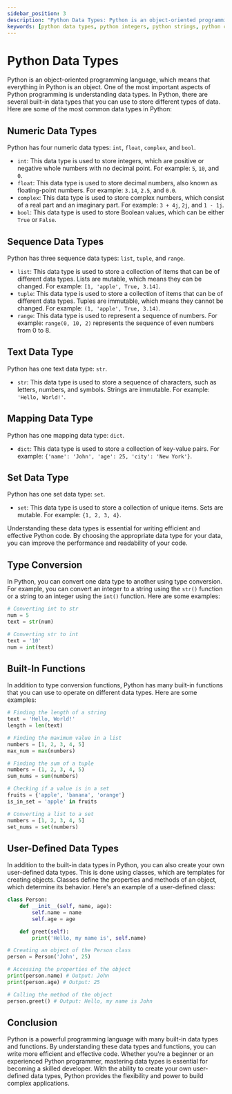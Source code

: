 ```yaml
---
sidebar_position: 3
description: "Python Data Types: Python is an object-oriented programming language, which means that everything in Python is an object. One of the most important aspects of Python programming is understanding data types."
keywords: [python data types, python integers, python strings, python collections]
---
```


# Python Data Types

Python is an object-oriented programming language, which means that everything in Python is an object. One of the most important aspects of Python programming is understanding data types. In Python, there are several built-in data types that you can use to store different types of data. Here are some of the most common data types in Python:

## Numeric Data Types

Python has four numeric data types: `int`, `float`, `complex`, and `bool`.

- `int`: This data type is used to store integers, which are positive or negative whole numbers with no decimal point. For example: `5`, `10`, and `0`.
- `float`: This data type is used to store decimal numbers, also known as floating-point numbers. For example: `3.14`, `2.5`, and `0.0`.
- `complex`: This data type is used to store complex numbers, which consist of a real part and an imaginary part. For example: `3 + 4j`, `2j`, and `1 - 1j`.
- `bool`: This data type is used to store Boolean values, which can be either `True` or `False`.

## Sequence Data Types

Python has three sequence data types: `list`, `tuple`, and `range`.

- `list`: This data type is used to store a collection of items that can be of different data types. Lists are mutable, which means they can be changed. For example: `[1, 'apple', True, 3.14]`.
- `tuple`: This data type is used to store a collection of items that can be of different data types. Tuples are immutable, which means they cannot be changed. For example: `(1, 'apple', True, 3.14)`.
- `range`: This data type is used to represent a sequence of numbers. For example: `range(0, 10, 2)` represents the sequence of even numbers from 0 to 8.

## Text Data Type

Python has one text data type: `str`.

- `str`: This data type is used to store a sequence of characters, such as letters, numbers, and symbols. Strings are immutable. For example: `'Hello, World!'`.

## Mapping Data Type

Python has one mapping data type: `dict`.

- `dict`: This data type is used to store a collection of key-value pairs. For example: `{'name': 'John', 'age': 25, 'city': 'New York'}`.

## Set Data Type

Python has one set data type: `set`.

- `set`: This data type is used to store a collection of unique items. Sets are mutable. For example: `{1, 2, 3, 4}`.

Understanding these data types is essential for writing efficient and effective Python code. By choosing the appropriate data type for your data, you can improve the performance and readability of your code.

## Type Conversion

In Python, you can convert one data type to another using type conversion. For example, you can convert an integer to a string using the `str()` function or a string to an integer using the `int()` function. Here are some examples:

```python
# Converting int to str
num = 5
text = str(num)

# Converting str to int
text = '10'
num = int(text)
```

## Built-In Functions

In addition to type conversion functions, Python has many built-in functions that you can use to operate on different data types. Here are some examples:

```python
# Finding the length of a string
text = 'Hello, World!'
length = len(text)

# Finding the maximum value in a list
numbers = [1, 2, 3, 4, 5]
max_num = max(numbers)

# Finding the sum of a tuple
numbers = (1, 2, 3, 4, 5)
sum_nums = sum(numbers)

# Checking if a value is in a set
fruits = {'apple', 'banana', 'orange'}
is_in_set = 'apple' in fruits

# Converting a list to a set
numbers = [1, 2, 3, 4, 5]
set_nums = set(numbers)
```

## User-Defined Data Types

In addition to the built-in data types in Python, you can also create your own user-defined data types. This is done using classes, which are templates for creating objects. Classes define the properties and methods of an object, which determine its behavior. Here's an example of a user-defined class:

```python
class Person:
    def __init__(self, name, age):
        self.name = name
        self.age = age

    def greet(self):
        print('Hello, my name is', self.name)

# Creating an object of the Person class
person = Person('John', 25)

# Accessing the properties of the object
print(person.name) # Output: John
print(person.age) # Output: 25

# Calling the method of the object
person.greet() # Output: Hello, my name is John
```

## Conclusion

Python is a powerful programming language with many built-in data types and functions. By understanding these data types and functions, you can write more efficient and effective code. Whether you're a beginner or an experienced Python programmer, mastering data types is essential for becoming a skilled developer. With the ability to create your own user-defined data types, Python provides the flexibility and power to build complex applications.